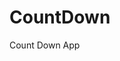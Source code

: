# CountDown
 Count Down App
          
                           
                                                                                                                                                                      
                                                                                                       
                                                                                                       
                                                                                            
                                                                               
                                                    
                                   
                         
       
    
    

